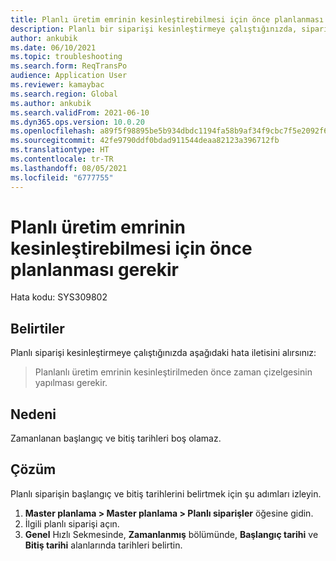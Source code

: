 ```yaml
---
title: Planlı üretim emrinin kesinleştirebilmesi için önce planlanması gerekir
description: Planlı bir siparişi kesinleştirmeye çalıştığınızda, siparişin kesinleştirilebilmesi için önce zamanlanması gerektiğini bildiren bir hata iletisi alırsınız.
author: ankubik
ms.date: 06/10/2021
ms.topic: troubleshooting
ms.search.form: ReqTransPo
audience: Application User
ms.reviewer: kamaybac
ms.search.region: Global
ms.author: ankubik
ms.search.validFrom: 2021-06-10
ms.dyn365.ops.version: 10.0.20
ms.openlocfilehash: a89f5f98895be5b934dbdc1194fa58b9af34f9cbc7f5e2092f6f47791dd52400
ms.sourcegitcommit: 42fe9790ddf0bdad911544deaa82123a396712fb
ms.translationtype: HT
ms.contentlocale: tr-TR
ms.lasthandoff: 08/05/2021
ms.locfileid: "6777755"
---
```

# <a name="planned-production-order-must-be-scheduled-before-it-can-be-firmed"></a>Planlı üretim emrinin kesinleştirebilmesi için önce planlanması gerekir

Hata kodu: SYS309802

## <a name="symptoms"></a>Belirtiler

Planlı siparişi kesinleştirmeye çalıştığınızda aşağıdaki hata iletisini alırsınız:

> Planlanlı üretim emrinin kesinleştirilmeden önce zaman çizelgesinin yapılması gerekir.

## <a name="cause"></a>Nedeni

Zamanlanan başlangıç ve bitiş tarihleri boş olamaz.

## <a name="resolution"></a>Çözüm

Planlı siparişin başlangıç ve bitiş tarihlerini belirtmek için şu adımları izleyin.

1. **Master planlama \> Master planlama \> Planlı siparişler** öğesine gidin.
1. İlgili planlı siparişi açın.
1. **Genel** Hızlı Sekmesinde, **Zamanlanmış** bölümünde, **Başlangıç tarihi** ve **Bitiş tarihi** alanlarında tarihleri belirtin.
